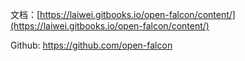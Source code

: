 文档：[https://laiwei.gitbooks.io/open-falcon/content/](https://laiwei.gitbooks.io/open-falcon/content/)

Github: https://github.com/open-falcon




